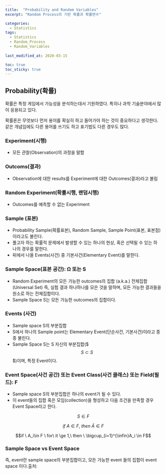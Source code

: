 ```yaml
---
title:  "Probability and Random Variables"
excerpt: "Random Process의 기반 확률과 확률변수"

categories:
  - Statistics
tags:
  - Statistics
  - Random_Process
  - Random_Variables
  
last_modified_at: 2020-03-15

toc: true
toc_sticky: true
---
```



## Probability(확률)

확률은 특정 게임에서 가능성을 분석하는데서 기원하였다. 특히나 과학 기술분야에서 많이 응용되고 있다.

확률론은 무엇보다 먼저 용어를 확실히 하고 들어가야 하는 것이 중요하다고 생각한다. 같은 개념임에도 다른 용어를 쓰기도 하고 표기법도 다른 경우도 많다. 

### Experiment(시행)
- 모든 관찰(Observation)의 과정을 말함


### Outcoms(결과)
- Observation에 대한 results를 Experiment에 대한 Outcomes(결과)라고 불림


### Random Experiment(확률시행, 랜덤시행)

- Outcomes를 예측할 수 없는 Experiment


### Sample (표본)

- Probability Sample(확률표본), Random Sample, Sample Point(표본, 표본점) 이라고도 불린다.
- 풀고자 하는 확률적 문제에서 발생할 수 있는 하나의 현상, 혹은 선택될 수 있는 하나의 경우를 말한다.
- 뒤에서 나올 Events(사건) 중 기본사건(Elementary Event)를 말한다.


### Sample Space(표본 공간): Ω 또는 S

- Random Experiment의 모든 가능한 outcomes의 집합 (a.k.a.) 전체집합 (Universal Set)
즉, 실험 결과 하나하나를 모은 것을 말하며, 모든 가능한 결과들을 원소로 하는 전체집합이다.
- Sample Space S는 모든 가능한 outcomes의 집합이다.


### Events (사건)

- Sample space S의 부분집합
- S에서 하나의 Sample point는 Elementary Event(단순사건, 기본사건)이라고 종종 불린다.
- Sample Space S는 S 자신의 부분집합($$$ S \subset S $$$)이며, 특정 Event이다.


### Event Space(사건 공간) 또는 Event Class(사건 클래스) 또는 Field(필드): F

- Sample space S의 부분집합은 하나의 event가 될 수 있다.
- 이 event들의 집합 혹은 모임(collection)을 형성하고 다음 조건을 만족할 경우 Event Space라고 한다.

$$S \in F$$

$$if \ A\in F, \ then \ \bar{A} \in F$$

$$if \ A_i\in F \ for\ it \ge 1,\ then \ \bigcup_{i=1}^{\infin}A_i  \in F$$


### Sample Space  vs  Event Space

즉, event란 sample space의 부분집합이고, 모든 가능한 event 들의 집합이 event space 이다.출처:
